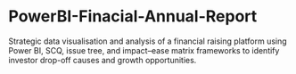 # PowerBI-Finacial-Annual-Report
Strategic data visualisation and analysis of a financial raising platform using Power BI, SCQ, issue tree, and impact–ease matrix frameworks to identify investor drop-off causes and growth opportunities.
